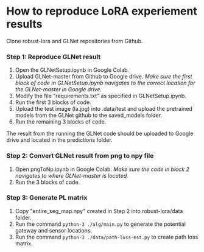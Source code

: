 # How to reproduce LoRA experiement results 

Clone robust-lora and GLNet repositories from Github.

### Step 1: Reproduce GLNet result 

1. Open the GLNetSetup.ipynb in Google Colab.
2. Upload GLNet-master from Github to Google drive. *Make sure the first block of code in GLNetSetup.ipynb navigates to the correct location for the GLNet-master in Google drive.*
3. Modify the file "requirements.txt" as specified in GLNetSetup.ipynb.
4. Run the first 3 blocks of code.
5. Upload the test image (la.jpg) into .data/test and upload the pretrained models from the GLNet github to the saved_models folder. 
6. Run the remaining 3 blocks of code.

The result from the running the GLNet code should be uploaded to Google drive and located in the predictions folder. 

### Step 2: Convert GLNet result from png to npy file 

1. Open pngToNp.ipynb in Google Colab. *Make sure the code in block 2 navigates to where GLNet-master is located.*
2. Run the 3 blocks of code.

### Step 3: Generate PL matrix 

1. Copy "entire_seg_map.npy" created in Step 2 into robust-lora/data folder. 
2. Run the command `python-3 ./alg/main.py` to generate the potential gateway and sensor locations.
3. Run the command `python-3 ./data/path-loss-est.py` to create path loss matrix. 





